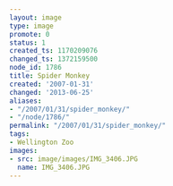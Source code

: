 ```yaml
---
layout: image
type: image
promote: 0
status: 1
created_ts: 1170209076
changed_ts: 1372159500
node_id: 1786
title: Spider Monkey
created: '2007-01-31'
changed: '2013-06-25'
aliases:
- "/2007/01/31/spider_monkey/"
- "/node/1786/"
permalink: "/2007/01/31/spider_monkey/"
tags:
- Wellington Zoo
images:
- src: image/images/IMG_3406.JPG
  name: IMG_3406.JPG
---
```


